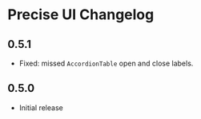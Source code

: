 # Precise UI Changelog

## 0.5.1

- Fixed: missed `AccordionTable` open and close labels.

## 0.5.0

- Initial release
